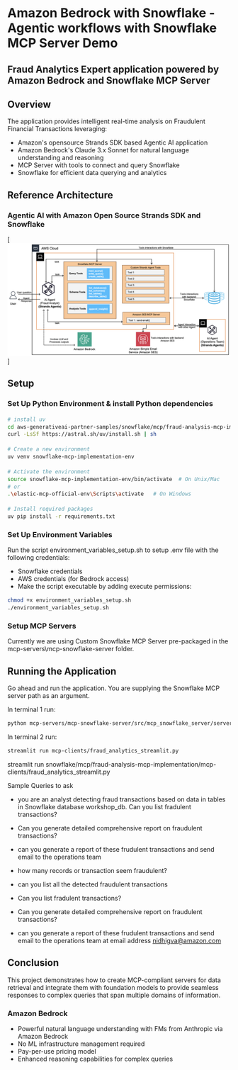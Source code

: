 # Amazon Bedrock with Snowflake - Agentic workflows with Snowflake MCP Server Demo

## Fraud Analytics Expert application powered by Amazon Bedrock and Snowflake MCP Server

## Overview
The application provides intelligent real-time analysis on Fraudulent Financial Transactions leveraging:
- Amazon's opensource Strands SDK based Agentic AI application
- Amazon Bedrock's Claude 3.x Sonnet for natural language understanding and reasoning
- MCP Server with tools to connect and query Snowflake
- Snowflake for efficient data querying and analytics

## Reference Architecture

### Agentic AI with Amazon Open Source Strands SDK and Snowflake
[![](strands-snowflake-mcp.png)]

## Setup

### Set Up Python Environment & install Python dependencies

```bash
# install uv
cd aws-generativeai-partner-samples/snowflake/mcp/fraud-analysis-mcp-implementation
curl -LsSf https://astral.sh/uv/install.sh | sh

# Create a new environment
uv venv snowflake-mcp-implementation-env

# Activate the environment
source snowflake-mcp-implementation-env/bin/activate  # On Unix/Mac
# or
.\elastic-mcp-official-env\Scripts\activate   # On Windows

# Install required packages
uv pip install -r requirements.txt
```

### Set Up Environment Variables

Run the script environment_variables_setup.sh to setup .env file with the following credentials:

- Snowflake credentials
- AWS credentials (for Bedrock access)
- Make the script executable by adding execute permissions:

```bash
chmod +x environment_variables_setup.sh
./environment_variables_setup.sh
```

### Setup MCP Servers
Currently we are using Custom Snowflake MCP Server pre-packaged in the mcp-servers\mcp-snowflake-server folder.

## Running the Application

Go ahead and run the application. You are supplying the Snowflake MCP server path as an argument.

In terminal 1 run:
```bash
python mcp-servers/mcp-snowflake-server/src/mcp_snowflake_server/server_run.py
```

In terminal 2 run:
```bash
streamlit run mcp-clients/fraud_analytics_streamlit.py
```
streamlit run snowflake/mcp/fraud-analysis-mcp-implementation/mcp-clients/fraud_analytics_streamlit.py

Sample Queries to ask
- you are an analyst detecting fraud transactions based on data in tables in Snowflake database workshop_db. Can you list fradulent transactions?
- Can you generate detailed comprehensive report on fraudulent transactions?
- can you generate a report of these frudulent transactions and send email to the operations team
- how many records or transaction seem fraudulent?
- can you list all the detected fraudulent transactions

- Can you list fradulent transactions?
- Can you generate detailed comprehensive report on fraudulent transactions?
- can you generate a report of these frudulent transactions and send email to the operations team at email address nidhigva@amazon.com

## Conclusion

This project demonstrates how to create MCP-compliant servers for data retrieval and integrate them with foundation models to provide seamless responses to complex queries that span multiple domains of information.

### Amazon Bedrock
- Powerful natural language understanding with FMs from Anthropic via Amazon Bedrock
- No ML infrastructure management required
- Pay-per-use pricing model
- Enhanced reasoning capabilities for complex queries